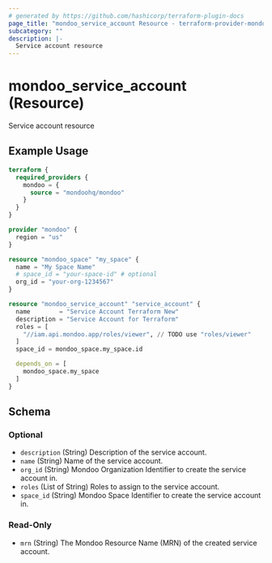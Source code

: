 ```yaml
---
# generated by https://github.com/hashicorp/terraform-plugin-docs
page_title: "mondoo_service_account Resource - terraform-provider-mondoo"
subcategory: ""
description: |-
  Service account resource
---
```


# mondoo_service_account (Resource)

Service account resource

## Example Usage

```terraform
terraform {
  required_providers {
    mondoo = {
      source = "mondoohq/mondoo"
    }
  }
}

provider "mondoo" {
  region = "us"
}

resource "mondoo_space" "my_space" {
  name = "My Space Name"
  # space_id = "your-space-id" # optional
  org_id = "your-org-1234567"
}

resource "mondoo_service_account" "service_account" {
  name        = "Service Account Terraform New"
  description = "Service Account for Terraform"
  roles = [
    "//iam.api.mondoo.app/roles/viewer", // TODO use "roles/viewer"
  ]
  space_id = mondoo_space.my_space.id

  depends_on = [
    mondoo_space.my_space
  ]
}
```

<!-- schema generated by tfplugindocs -->
## Schema

### Optional

- `description` (String) Description of the service account.
- `name` (String) Name of the service account.
- `org_id` (String) Mondoo Organization Identifier to create the service account in.
- `roles` (List of String) Roles to assign to the service account.
- `space_id` (String) Mondoo Space Identifier to create the service account in.

### Read-Only

- `mrn` (String) The Mondoo Resource Name (MRN) of the created service account.
